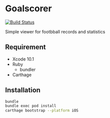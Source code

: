 # Goalscorer

[![Build Status](https://app.bitrise.io/app/50eac7265dc69fe5.svg?token=ZJmrfWBwCjbz4kiP0Un_KQ)](https://app.bitrise.io/app/50eac7265dc69fe5)

Simple viewer for footbball records and statistics

## Requirement

- Xcode 10.1
- Ruby
  - bundler
- Carthage

## Installation

```bash
bundle
bundle exec pod install
carthage bootstrap --platform iOS
```
